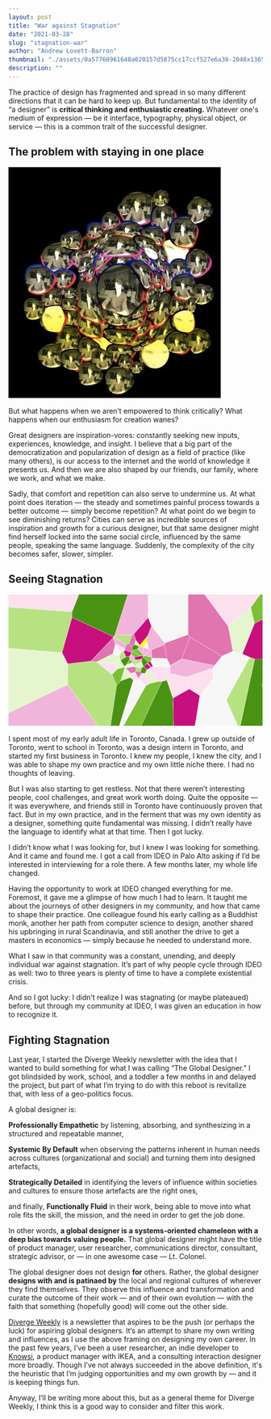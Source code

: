 ```yaml
---
layout: post
title: "War against Stagnation"
date: "2021-03-28"
slug: "stagnation-war"
author: "Andrew Lovett-Barron"
thumbnail: "./assets/0a57760961648a020157d5875cc17ccf527e6a38-2048x1365.jpg"
description: ""
---
```


The practice of design has fragmented and spread in so many different directions that it can be hard to keep up. But fundamental to the identity of “a designer” is **critical thinking **and** enthusiastic creating.** Whatever one's medium of expression — be it interface, typography, physical object, or service — this is a common trait of the successful designer.

  


## **The problem with staying in one place**

![](./assets/020ec1cdb611beedc97880417caa9886b61384ff-421x457.jpg)

  


But what happens when we aren’t empowered to think critically? What happens when our enthusiasm for creation wanes?

  


Great designers are inspiration-vores: constantly seeking new inputs, experiences, knowledge, and insight. I believe that a big part of the democratization and popularization of design as a field of practice (like many others), is our access to the internet and the world of knowledge it presents us. And then we are also shaped by our friends, our family, where we work, and what we make.

  


Sadly, that comfort and repetition can also serve to undermine us. At what point does iteration — the steady and sometimes painful process towards a better outcome — simply become repetition? At what point do we begin to see diminishing returns? Cities can serve as incredible sources of inspiration and growth for a curious designer, but that same designer might find herself locked into the same social circle, influenced by the same people, speaking the same language. Suddenly, the complexity of the city becomes safer, slower, simpler.

  


## **Seeing Stagnation**

![](./assets/e10be1b8bc7030359b64859df2489c6e1b48c463-953x493.gif)

  


I spent most of my early adult life in Toronto, Canada. I grew up outside of Toronto, went to school in Toronto, was a design intern in Toronto, and started my first business in Toronto. I knew my people, I knew the city, and I was able to shape my own practice and my own little niche there. I had no thoughts of leaving.

  


But I was also starting to get restless. Not that there weren’t interesting people, cool challenges, and great work worth doing. Quite the opposite — it was everywhere, and friends still in Toronto have continuously proven that fact. But in my own practice, and in the ferment that was my own identity as a designer, something quite fundamental was missing. I didn’t really have the language to identify what at that time. Then I got lucky.

  


I didn’t know what I was looking for, but I knew I was looking for something. And it came and found me. I got a call from IDEO in Palo Alto asking if I’d be interested in interviewing for a role there. A few months later, my whole life changed.

  


Having the opportunity to work at IDEO changed everything for me. Foremost, it gave me a glimpse of how much I had to learn. It taught me about the journeys of other designers in my community, and how that came to shape their practice. One colleague found his early calling as a Buddhist monk, another her path from computer science to design, another shared his upbringing in rural Scandinavia, and still another the drive to get a masters in economics — simply because he needed to understand more.

  


What I saw in that community was a constant, unending, and deeply individual war against stagnation. It’s part of why people cycle through IDEO as well: two to three years is plenty of time to have a complete existential crisis.

  


And so I got lucky: I didn’t realize I was stagnating (or maybe plateaued) before, but through my community at IDEO, I was given an education in how to recognize it.

  


## **Fighting Stagnation**

  


Last year, I started the Diverge Weekly newsletter with the idea that I wanted to build something for what I was calling “The Global Designer.” I got blindsided by work, school, and a toddler a few months in and delayed the project, but part of what I’m trying to do with this reboot is revitalize that, with less of a geo-politics focus.

  


A global designer is:

  


**Professionally Empathetic** by listening, absorbing, and synthesizing in a structured and repeatable manner,

  


**Systemic By Default** when observing the patterns inherent in human needs across cultures (organizational and social) and turning them into designed artefacts,

  


**Strategically Detailed** in identifying the levers of influence within societies and cultures to ensure those artefacts are the right ones,

  


and finally, **Functionally Fluid** in their work, being able to move into what role fits the skill, the mission, and the need in order to get the job done.

  


In other words, **a global designer is a systems-oriented chameleon with a deep bias towards valuing people.** That global designer might have the title of product manager, user researcher, communications director, consultant, strategic advisor, or — in one awesome case — Lt. Colonel.

  


The global designer does not design **for** others. Rather, the global designer **designs with and is patinaed by** the local and regional cultures of wherever they find themselves. They observe this influence and transformation and curate the outcome of their work — and of their own evolution — with the faith that something (hopefully good) will come out the other side.

  


[Diverge Weekly](https://divergeweekly.com) is a newsletter that aspires to be the push (or perhaps the luck) for aspiring global designers. It’s an attempt to share my own writing and influences, as I use the above framing on designing my own career. In the past few years, I’ve been a user researcher, an indie developer to [Knowsi](https://knowsi.com), a product manager with IKEA, and a consulting interaction designer more broadly. Though I’ve not always succeeded in the above definition, it's the heuristic that I’m judging opportunities and my own growth by — and it is keeping things fun.

  


Anyway, I’ll be writing more about this, but as a general theme for Diverge Weekly, I think this is a good way to consider and filter this work.
